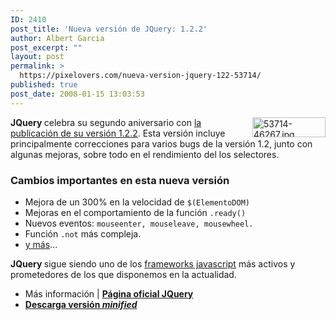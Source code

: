 ```yaml
---
ID: 2410
post_title: 'Nueva versión de JQuery: 1.2.2'
author: Albert Garcia
post_excerpt: ""
layout: post
permalink: >
  https://pixelovers.com/nueva-version-jquery-122-53714/
published: true
post_date: 2008-01-15 13:03:53
---
```

<img class="fotobonita" title="53714-46267.jpg" src="/app/uploads/sites/7/2008/01/53714-46267.jpg" alt="53714-46267.jpg" width="117" height="32" align="right" /><strong>JQuery </strong>celebra su segundo aniversario con <a href="http://docs.jquery.com/Release:jQuery_1.2.2">la publicación de su versión 1.2.2</a>. Esta versión incluye principalmente correcciones para varios bugs de la versión 1.2, junto con algunas mejoras, sobre todo en el rendimiento del los selectores.

<!--more-->
<h3>Cambios importantes en esta nueva versión</h3>
<ul>
	<li>Mejora de un 300% en la velocidad de <code>$(ElementoDOM)</code></li>
	<li>Mejoras en el comportamiento de la función <code>.ready()</code></li>
	<li>Nuevos eventos: <code>mouseenter, mouseleave, mousewheel.</code></li>
	<li>Función <code>.not</code> más compleja.</li>
	<li><a href="http://jquery.com/blog/2008/01/15/jquery-122-2nd-birthday-present/">y más</a>...</li>
</ul>
<strong>JQuery </strong>sigue siendo uno de los <a href="http://pixelovers.com/p/frameworks-javascript-ajax-12083">frameworks javascript</a> más activos y prometedores de los que disponemos en la actualidad.
<ul>
	<li>Más información | <strong><a href="http://www.jquery.com">Página oficial JQuery</a></strong></li>
	<li><a href="http://code.google.com/p/jqueryjs/downloads/detail?name=jquery-1.2.2.min.js"><strong>Descarga versión <em>minified</em></strong></a></li>
</ul>